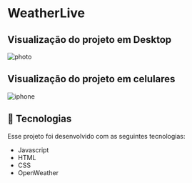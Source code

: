 # WeatherLive

## Visualização do projeto em Desktop
![photo](https://user-images.githubusercontent.com/74500063/216789631-0d531d88-f0ec-40f1-8212-a22186668d41.png)


## Visualização do projeto em celulares

 ![iphone](https://user-images.githubusercontent.com/74500063/216789810-bf189420-b100-48c9-bc87-43f3ed93650b.png) 



## 🚀 Tecnologias

Esse projeto foi desenvolvido com as seguintes tecnologias:


- Javascript
- HTML
- CSS
- OpenWeather
